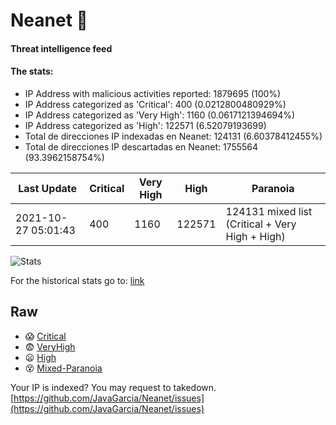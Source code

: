 # Neanet :hocho:
#### Threat intelligence feed
#### The stats:

- IP Address with malicious activities reported: 1879695 (100%)
- IP Address categorized as 'Critical':  400 (0.0212800480929%)
- IP Address categorized as 'Very High':  1160 (0.0617121394694%)
- IP Address categorized as 'High':  122571 (6.52079193699)
- Total de direcciones IP indexadas en Neanet:  124131 (6.60378412455%)
- Total de direcciones IP descartadas en Neanet:  1755564 (93.3962158754%)

| Last Update | Critical | Very High | High | Paranoia |
| --- | --- | --- | --- | --- |
| 2021-10-27 05:01:43 | 400 | 1160 | 122571 | 124131 mixed list (Critical + Very High + High)|

![Stats](https://docs.google.com/spreadsheets/d/e/2PACX-1vSnaNMIXVabIpDJjufMlzH7poXnshF3mgd8Is1g9ytUEzVsP5my4Trn8f-xkoLLQ38xpL3HtmUexLo6/pubchart?oid=501124687&format=image)

For the historical stats go to: [link](/stats.csv)
## Raw
- :scream: [Critical](https://raw.githubusercontent.com/JavaGarcia/Neanet/master/blacklists/neanet_critical.txt)
- :fearful: [VeryHigh](https://raw.githubusercontent.com/JavaGarcia/Neanet/master/blacklists/neanet_veryHigh.txtt)
- :frowning: [High](https://raw.githubusercontent.com/JavaGarcia/Neanet/master/blacklists/neanet_high.txt)
- :dizzy_face: [Mixed-Paranoia](https://raw.githubusercontent.com/JavaGarcia/Neanet/master/blacklists/neanet_all.txt)


Your IP is indexed? You may request to takedown. [https://github.com/JavaGarcia/Neanet/issues](https://github.com/JavaGarcia/Neanet/issues)















































































































































































































































































































































































































































































































































































































































































































































































































































































































































































































































































































































































































































































































































































































































































































































































































































































































































































































































































































































































































































































































































































































































































































































































































































































































































































































































































































































































































































































































































































































































































































































































































































































































































































































































































































































































































































































































































































































































































































































































































































































































































































































































































































































































































































































































































































































































































































































































































































































































































































































































































































































































































































































































































































































































































































































































































































































































































































































































































































































































































































































































































































































































































































































































































































































































































































































































































































































































































































































































































































































































































































































































































































































































































































































































































































































































































































































































































































































































































































































































































































































































































































































































































































































































































































































































































































































































































































































































































































































































































































































































































































































































































































































































































































































































































































































































































































































































































































































































































































